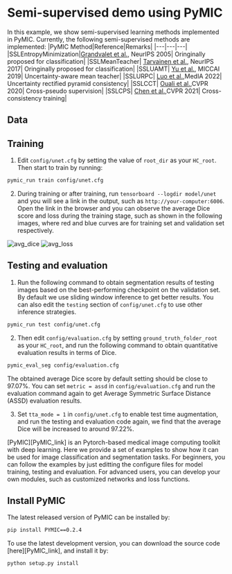 # Semi-supervised demo using PyMIC

In this example, we show semi-supervised learning methods implemented in PyMIC.
Currently, the following semi-supervised methods are implemented:
|PyMIC Method|Reference|Remarks|
|---|---|---|
|SSLEntropyMinimization|[Grandvalet et al.][em_paper], NeurIPS 2005| Oringinally proposed for classification|
|SSLMeanTeacher| [Tarvainen et al.][mt_paper], NeurIPS 2017| Oringinally proposed for classification|
|SSLUAMT| [Yu et al.][uamt_paper], MICCAI 2019| Uncertainty-aware mean teacher|
|SSLURPC| [Luo et al.][urpc_paper],MedIA 2022| Uncertainty rectified pyramid consistency|
|SSLCCT| [Ouali et al.][cct_paper],CVPR 2020| Cross-pseudo supervision|
|SSLCPS| [Chen et al.][cps_paper],CVPR 2021| Cross-consistency training|


[em_paper]:https://papers.nips.cc/paper/2004/file/96f2b50b5d3613adf9c27049b2a888c7-Paper.pdf
[mt_paper]:https://arxiv.org/abs/1703.01780
[uamt_paper]:https://arxiv.org/abs/1907.07034 
[urpc_paper]:https://doi.org/10.1016/j.media.2022.102517
[cct_paper]:https://arxiv.org/abs/2003.09005 
[cps_paper]:https://arxiv.org/abs/2106.01226 


## Data 
## Training
1. Edit `config/unet.cfg` by setting the value of `root_dir` as your `HC_root`. Then start to train by running:
 
```bash
pymic_run train config/unet.cfg
```

2. During training or after training, run `tensorboard --logdir model/unet` and you will see a link in the output, such as `http://your-computer:6006`. Open the link in the browser and you can observe the average Dice score and loss during the training stage, such as shown in the following images, where red and blue curves are for training set and validation set respectively. 

![avg_dice](./picture/train_avg_dice.png)
![avg_loss](./picture/train_avg_loss.png)

## Testing and evaluation
1. Run the following command to obtain segmentation results of testing images based on the best-performing checkpoint on the validation set. By default we use sliding window inference to get better results. You can also edit the `testing` section of `config/unet.cfg` to use other inference strategies.

```bash
pymic_run test config/unet.cfg
```

2. Then edit `config/evaluation.cfg` by setting `ground_truth_folder_root` as your `HC_root`, and run the following command to obtain quantitative evaluation results in terms of Dice. 

```bash
pymic_eval_seg config/evaluation.cfg
```

The obtained average Dice score by default setting should be close to 97.07%. You can set `metric = assd` in `config/evaluation.cfg` and run the evaluation command again to get Average Symmetric Surface Distance (ASSD) evaluation results. 

3. Set `tta_mode = 1` in `config/unet.cfg` to enable test time augmentation, and run the testing and evaluation code again, we find that the average Dice will be increased to around 97.22%.

[PyMIC][PyMIC_link] is an Pytorch-based medical image computing toolkit with deep learning. Here we provide a set of examples to show how it can be used for image classification and segmentation tasks. For beginners, you can follow the examples by just editting the configure files for model training, testing and evaluation. For advanced users, you can develop your own modules, such as customized networks and loss functions.  

## Install PyMIC
The latest released version of PyMIC can be installed by:

```bash
pip install PYMIC==0.2.4
```

To use the latest development version, you can download the source code [here][PyMIC_link], and install it by:

```bash
python setup.py install
``` 
